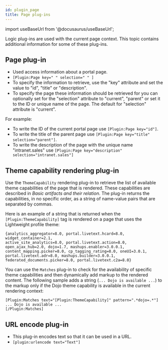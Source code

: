 ```yaml
---
id: plugin_page
title: Page plug-ins
---
```

import useBaseUrl from '@docusaurus/useBaseUrl';



Logic plug-ins are used with the current page context. This topic contains additional information for some of these plug-ins.

## Page plug-in

-   Used access information about a portal page.
-   `[Plugin:Page key=" " selection=" " ]`
-   To specify the information to retrieve, use the "key" attribute and set the value to "id", "title" or "description".
-   To specify the page these information should be retrieved for you can optionally set for the "selection" attribute to "current", "parent" or set it to the ID or unique name of the page. The default for "selection" attribute is "current".

For example:

-   To write the ID of the current portal page use `[Plugin:Page key="id"]`.
-   To write the title of the parent page use `[Plugin:Page key="title" selection="parent"]`.
-   To write the description of the page with the unique name "intranet.sales" use `[Plugin:Page key="description" selection="intranet.sales"]`

## Theme capability rendering plug-in

Use the `ThemeCapability` rendering plug-in to retrieve the list of available theme capabilities of the page that is rendered. These capabilities are described in *Basic artifacts and their relation.* The plug-in returns the capabilities, in no specific order, as a string of name-value pairs that are separated by commas.

Here is an example of a string that is returned when the `[Plugin:ThemeCapability]` tag is rendered on a page that uses the Lightweight profile theme:

```
{analytics_aggregator=8.0, portal.livetext.hcard=8.0, widget_container=2.1, 
active_site_analytics=8.0, portal.livetext.action=8.0, 
open_ajax_hub=2.0, dojo=1.7, mashups.enabler=3.0.0.1, 
content_mapping.picker=8.0, cp_tagging_rating=8.0, oneUI=3.0.1, 
portal.livetext.adr=8.0, mashups.builder=3.0.0.1, 
federated_documents.picker=8.0, portal.livetext.c2a=8.0}
```

You can use the `Matches` plug-in to check for the availability of specific theme capabilities and then dynamically add markup to the rendered content. The following sample adds a string \(`... Dojo is available ...`\) to the markup only if the Dojo theme capability is available in the current rendering context:

```
[Plugin:Matches text="[Plugin:ThemeCapability]" pattern=".*dojo=.*"] 
... Dojo is available ...
[/Plugin:Matches]
```

## URL encode plug-in

-   This plug-in encodes text so that it can be used in a URL.
-   `[plugin:urlencode text="Text"]`


